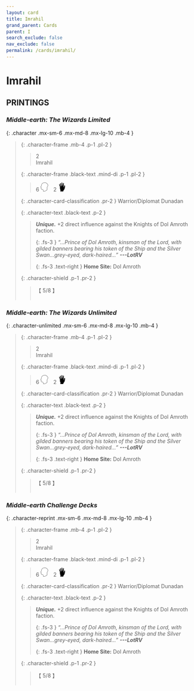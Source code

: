 ```yaml
---
layout: card
title: Imrahil
grand_parent: Cards
parent: I
search_exclude: false
nav_exclude: false
permalink: /cards/imrahil/
---
```


# Imrahil


## PRINTINGS


### _Middle-earth: The Wizards Limited_

{: .character .mx-sm-6 .mx-md-8 .mx-lg-10 .mb-4 }
> {: .character-frame .mb-4 .p-1 .pl-2 }
> > <div class="card-mp">2</div>
> > <div class="character-card-name">Imrahil</div>
>
> {: .character-frame .black-text .mind-di .p-1 .pl-2 }
> > 6 ![](/assets/images/mind.svg)&emsp;2 ![](/assets/images/di.svg)
>
> {: .character-card-classification .pr-2 }
> Warrior/Diplomat Dunadan
>
> {: .character-text .black-text .p-2 }
> > _**Unique.**_ +2 direct influence against the Knights of Dol Amroth faction. 
> > 
> > {: .fs-3 } 
> > _“...Prince of Dol Amroth, kinsman of the Lord, with gilded banners bearing his token of the Ship and the Silver Swan...grey-eyed, dark-haired...”_ ***---&#65279;LotRV***  
> > 
> > {: .fs-3 .text-right } 
> > **Home Site:** Dol Amroth 
>
> {: .character-shield .p-1 .pr-2 }
> > <div class="card-shield">【 5/8 】</div>
> > <div class="card-corruption">&nbsp;</div>

### _Middle-earth: The Wizards Unlimited_

{: .character-unlimited .mx-sm-6 .mx-md-8 .mx-lg-10 .mb-4 }
> {: .character-frame .mb-4 .p-1 .pl-2 }
> > <div class="card-mp">2</div>
> > <div class="character-card-name">Imrahil</div>
>
> {: .character-frame .black-text .mind-di .p-1 .pl-2 }
> > 6 ![](/assets/images/mind.svg)&emsp;2 ![](/assets/images/di.svg)
>
> {: .character-card-classification .pr-2 }
> Warrior/Diplomat Dunadan
>
> {: .character-text .black-text .p-2 }
> > _**Unique.**_ +2 direct influence against the Knights of Dol Amroth faction. 
> > 
> > {: .fs-3 } 
> > _“...Prince of Dol Amroth, kinsman of the Lord, with gilded banners bearing his token of the Ship and the Silver Swan...grey-eyed, dark-haired...”_ ***---&#65279;LotRV***  
> > 
> > {: .fs-3 .text-right } 
> > **Home Site:** Dol Amroth 
>
> {: .character-shield .p-1 .pr-2 }
> > <div class="card-shield">【 5/8 】</div>
> > <div class="card-corruption">&nbsp;</div>

### _Middle-earth Challenge Decks_

{: .character-reprint .mx-sm-6 .mx-md-8 .mx-lg-10 .mb-4 }
> {: .character-frame .mb-4 .p-1 .pl-2 }
> > <div class="card-mp">2</div>
> > <div class="character-card-name">Imrahil</div>
>
> {: .character-frame .black-text .mind-di .p-1 .pl-2 }
> > 6 ![](/assets/images/mind.svg)&emsp;2 ![](/assets/images/di.svg)
>
> {: .character-card-classification .pr-2 }
> Warrior/Diplomat Dunadan
>
> {: .character-text .black-text .p-2 }
> > _**Unique.**_ +2 direct influence against the Knights of Dol Amroth faction. 
> > 
> > {: .fs-3 } 
> > _“...Prince of Dol Amroth, kinsman of the Lord, with gilded banners bearing his token of the Ship and the Silver Swan...grey-eyed, dark-haired...”_ ***---&#65279;LotRV***  
> > 
> > {: .fs-3 .text-right } 
> > **Home Site:** Dol Amroth 
>
> {: .character-shield .p-1 .pr-2 }
> > <div class="card-shield">【 5/8 】</div>
> > <div class="card-corruption">&nbsp;</div>

